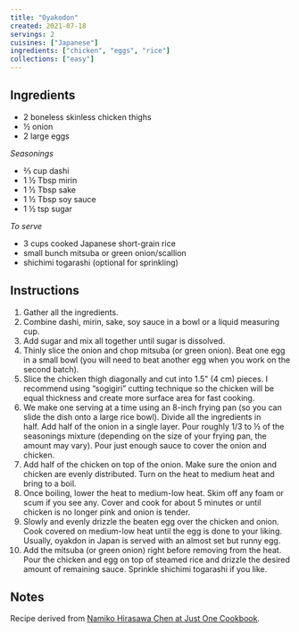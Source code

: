 ```yaml
---
title: "Oyakodon"
created: 2021-07-18
servings: 2
cuisines: ["Japanese"]
ingredients: ["chicken", "eggs", "rice"]
collections: ["easy"]
---
```


## Ingredients

- 2 boneless skinless chicken thighs
- ½ onion
- 2 large eggs

*Seasonings*

- ⅔ cup dashi
- 1 ½ Tbsp mirin
- 1 ½ Tbsp sake
- 1 ½ Tbsp soy sauce
- 1 ½ tsp sugar

*To serve*

- 3 cups cooked Japanese short-grain rice
- small bunch mitsuba or green onion/scallion
- shichimi togarashi (optional for sprinkling)

## Instructions

1. Gather all the ingredients.
2. Combine dashi, mirin, sake, soy sauce in a bowl or a liquid measuring cup.
3. Add sugar and mix all together until sugar is dissolved.
4. Thinly slice the onion and chop mitsuba (or green onion). Beat one egg in a small bowl (you will need to beat another egg when you work on the second batch).
5. Slice the chicken thigh diagonally and cut into 1.5" (4 cm) pieces. I recommend using “sogigiri” cutting technique so the chicken will be equal thickness and create more surface area for fast cooking.
6. We make one serving at a time using an 8-inch frying pan (so you can slide the dish onto a large rice bowl). Divide all the ingredients in half. Add half of the onion in a single layer. Pour roughly 1/3 to ½ of the seasonings mixture (depending on the size of your frying pan, the amount may vary). Pour just enough sauce to cover the onion and chicken.
7. Add half of the chicken on top of the onion. Make sure the onion and chicken are evenly distributed. Turn on the heat to medium heat and bring to a boil.
8. Once boiling, lower the heat to medium-low heat. Skim off any foam or scum if you see any. Cover and cook for about 5 minutes or until chicken is no longer pink and onion is tender.
9. Slowly and evenly drizzle the beaten egg over the chicken and onion. Cook covered on medium-low heat until the egg is done to your liking. Usually, oyakdon in Japan is served with an almost set but runny egg.
10. Add the mitsuba (or green onion) right before removing from the heat. Pour the chicken and egg on top of steamed rice and drizzle the desired amount of remaining sauce. Sprinkle shichimi togarashi if you like.

## Notes

Recipe derived from [Namiko Hirasawa Chen at Just One Cookbook](https://www.justonecookbook.com/oyakodon/).
